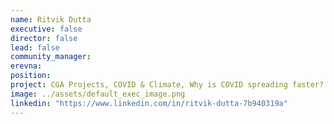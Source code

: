 ```yaml
---
name: Ritvik Dutta
executive: false
director: false
lead: false
community_manager:   
erevna:
position:  
project: CGA Projects, COVID & Climate, Why is COVID spreading faster?
image: ../assets/default_exec_image.png
linkedin: "https://www.linkedin.com/in/ritvik-dutta-7b940319a"
---
```


